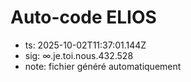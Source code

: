 # Auto-code ELIOS
- ts: 2025-10-02T11:37:01.144Z
- sig: ∞.je.toi.nous.432.528
- note: fichier généré automatiquement